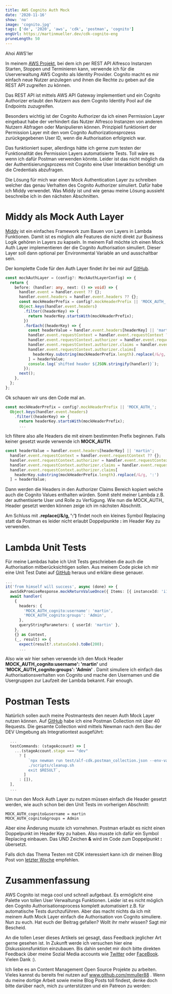 ```yaml
---
title: AWS Cognito Auth Mock
date: '2020-11-16'
show: 'no'
image: 'cognito.jpg'
tags: ['de', '2020', 'aws', 'cdk', 'postman', 'cognito']
engUrl: https://martinmueller.dev/cdk-cognito-eng
pruneLength: 50
---
```


Ahoi AWS'ler

In meinem [AWS Projekt](https://martinmueller.dev/alf-provisioner), bei dem ich per REST API Alfresco Instanzen Starten, Stoppen und Terminieren kann, verwende ich für die Userverwaltung AWS Cognito als Identity Provider. Cognito macht es mir einfach neue Nutzer anzulegen und ihnen die Rechte zu geben auf die REST API zugreifen zu können.

Das REST API ist mittels AWS API Gateway implementiert und ein Cognito Authorizer erlaubt den Nutzern aus dem Cognito Identity Pool auf die Endpoints zuzugreifen.

Besonders wichtig ist der Cognito Authorizer da ich einen Permission Layer eingebaut habe der verhindert das Nutzer Alfresco Instanzen von anderen Nutzern Abfragen oder Manipulieren können. Prinzipiell funktioniert der Permission Layer mit den vom Cognito Authorizationsprozess zurückgegebenen User ID, wenn die Authorisation erfolgreich war.

Das funktioniert super, allerdings hätte ich gerne zum testen der Funktionalität des Permission Layers automatisierte Tests. Toll wäre es wenn ich dafür Postman verwenden könnte. Leider ist das nicht möglich da der Authentisierungsprozess mit Cognito eine User Interaktion benötigt um die Credentials abzufragen.

Die Lösung für mich war einen Mock Authentication Layer zu schreiben welcher das genau Verhalten des Cognito Authorizer simuliert. Dafür habe ich Middy verwendet. Was Middy ist und wie genau meine Lösung aussieht beschreibe ich in den nächsten Abschnitten.

# Middy als Mock Auth Layer
[Middy](https://github.com/middyjs/middy) ist ein einfaches Framework zum Bauen von Layers in Lambda Funktionen. Damit ist es möglich alle Features die nicht direkt zur Business Logik gehören in Layers zu kapseln. In meinem Fall möchte ich einen Mock Auth Layer implementieren der die Cognito Authorisation simuliert. Dieser Layer soll dann optional per Environmental Variable an und ausschaltbar sein.

Der komplette Code für den Auth Layer findet ihr bei mir auf [GitHub](https://github.com/mmuller88/alf-cdk/blob/master/src/util/mockAuthLayer.ts).

```TypeScript
const mockAuthLayer = (config?: MockAuthLayerConfig) => {
  return {
    before: (handler: any, next: () => void) => {
      handler.event = handler.event ?? {};
      handler.event.headers = handler.event.headers ?? {};
      const mockHeaderPrefix = config?.mockHeaderPrefix || 'MOCK_AUTH_';
      Object.keys(handler.event.headers)
        .filter((headerKey) => {
          return headerKey.startsWith(mockHeaderPrefix);
        })
        .forEach((headerKey) => {
          const headerValue = handler.event.headers[headerKey] || 'martin';
          handler.event.requestContext = handler.event.requestContext ?? {};
          handler.event.requestContext.authorizer = handler.event.requestContext.authorizer ?? {};
          handler.event.requestContext.authorizer.claims = handler.event.requestContext.authorizer.claims ?? {};
          handler.event.requestContext.authorizer.claims[
            headerKey.substring(mockHeaderPrefix.length).replace(/&/g, ':')
          ] = headerValue;
          console.log(`shifted header ${JSON.stringify(handler)}`);
        });
      next();
    },
  };
};
```

Ok schauen wir uns den Code mal an.

```TypeScript
const mockHeaderPrefix = config?.mockHeaderPrefix || 'MOCK_AUTH_';
  Object.keys(handler.event.headers)
    .filter((headerKey) => {
      return headerKey.startsWith(mockHeaderPrefix);
      ...
```

Ich filtere also alle Headers die mit einem bestimmten Prefix beginnen. Falls keiner gesetzt wurde verwende ich **MOCK_AUTH**.

```TypeScript
const headerValue = handler.event.headers[headerKey] || 'martin';
  handler.event.requestContext = handler.event.requestContext ?? {};
  handler.event.requestContext.authorizer = handler.event.requestContext.authorizer ?? {};
  handler.event.requestContext.authorizer.claims = handler.event.requestContext.authorizer.claims ?? {};
  handler.event.requestContext.authorizer.claims[
    headerKey.substring(mockHeaderPrefix.length).replace(/&/g, ':')
  ] = headerValue;
```

Dann werden die Headers in den Authorizer Claims Bereich kopiert welche auch die Cognito Values enthalten würden. Somit steht meiner Lambda z.B. der authentisierte User und Rolle zu Verfügung. Wie nun die MOCK_AUTH_ Header gesetzt werden können zeige ich im nächsten Abschnitt.

Am Schluss mit **.replace(/&/g, ':')** findet noch ein kleines Symbol Replacing statt da Postman es leider nicht erlaubt Doppelpunkte **:** im Header Key zu verwenden.

# Lambda Unit Tests
Für meine Lambdas habe ich Unit Tests geschrieben die auch die Authorisation mitberücksichtigen sollen. Aus meinem Code picke ich mir eine Unit Test Datei auf [GitHub](https://github.com/mmuller88/alf-cdk/blob/master/test/get-all-conf-api.spec.ts) heraus und erkläre diese genauer.

```TypeScript
...
it('from himself will success', async (done) => {
  awsSdkPromiseResponse.mockReturnValueOnce({ Items: [{ instanceId: 'i123', userId: 'martin' }] });
  await handler(
    {
      headers: {
        'MOCK_AUTH_cognito:username': 'martin',
        'MOCK_AUTH_cognito:groups': 'Admin',
      },
      queryStringParameters: { userId: 'martin' },
    },
    {} as Context,
    (_, result) => {
      expect(result?.statusCode).toBe(200);
      ...
```

Also wie wir hier sehen verwende ich den Mock Header **MOCK_AUTH_cognito:username': 'martin'** und **'MOCK_AUTH_cognito:groups': 'Admin'** . Damit simuliere ich einfach das Authorisationsverhalten von Cognito und mache den Usernamen und die Usergruppen zur Laufzeit der Lambda bekannt. Fair enough.

# Postman Tests
Natürlich sollen auch meine Postmantests den neuen Auth Mock Layer nutzen können. Auf [GitHub](https://github.com/mmuller88/alf-cdk-api-gw/blob/master/test/alf-cdk.postman_collection.json) habe ich eine Postman Collection mit über 40 Requests. Die gesamte Collection wird mittels Newman nach dem Bau der DEV Umgebung als Integrationtest ausgeführt:

```TypeScript
  ...
  testCommands: (stageAccount) => [
    ...(stageAccount.stage === "dev"
      ? [
          `npx newman run test/alf-cdk.postman_collection.json --env-var baseUrl=$RestApiEndPoint -r cli,json --reporter-json-export tmp/newman/report.json --export-environment tmp/newman/env-vars.json --export-globals tmp/newman/global-vars.json; RESULT=$? || \,
          ./scripts/cleanup.sh
          exit $RESULT`,
        ]
      : []),
  ],
  ...
```

Um nun den Mock Auth Layer zu nutzen müssen einfach die Header gesetzt werden, wie auch schon bei den Unit Tests im vorherigen Abschnitt:

```
MOCK_AUTH_cognito&username = martin
MOCK_AUTH_cognito&groups = Admin
```

Aber eine Änderung musste ich vornehmen. Postman erlaubt es nicht einen Doppelpunkt im Header Key zu haben. Also musste ich dafür ein Symbol Replacing einbauen. Das UND Zeichen **&** wird im Code zum Doppelpunkt **:** übersetzt.

Falls dich das Thema Testen mit CDK interessiert kann ich dir meinen Blog Post von [letzter Woche](https://martinmueller.dev/pipeline-testing) empfehlen.

# Zusammenfassung
AWS Cognito ist mega cool und schnell aufgebaut. Es ermöglicht eine Palette von tollen User Verwaltungs Funktionen. Leider ist es nicht möglich den Cognito Authorisationsprocess komplett automatisiert z.B. für automatische Tests durchzuführen. Aber das macht nichts da ich mit meinem Auth Mock Layer einfach die Authorisation von Cognito simuliere. Nun zu euch. Hat euch der Beitrag gefallen? Wollt ihr mehr wissen? Sagt mir Bescheid.

An die tollen Leser dieses Artikels sei gesagt, dass Feedback jeglicher Art gerne gesehen ist. In Zukunft werde ich versuchen hier eine Diskussionsfunktion einzubauen. Bis dahin sendet mir doch bitte direkten Feedback über meine Sozial Media accounts wie [Twitter](https://twitter.com/MartinMueller_) oder [FaceBook](https://www.facebook.com/martin.muller.10485). Vielen Dank :).

Ich liebe es an Content Management Open Source Projekte zu arbeiten. Vieles kannst du bereits frei nutzen auf www.github.com/mmuller88 . Wenn du meine dortige Arbeit sowie meine Blog Posts toll findest, denke doch bitte darüber nach, mich zu unterstützen und ein Patreon zu werden:

   